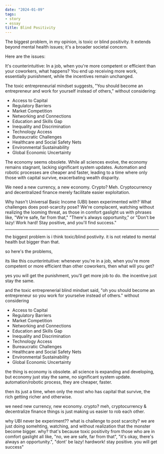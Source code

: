 ```yaml
---
date: "2024-01-09"
tags:
- story
- essay
title: Blind Positivity
---
```


The biggest problem, in my opinion, is toxic or blind positivity. It extends beyond mental health issues; it's a broader societal concern.

Here are the issues:

It's counterintuitive: In a job, when you're more competent or efficient than your coworkers, what happens? You end up receiving more work, essentially punishment, while the incentives remain unchanged.

The toxic entrepreneurial mindset suggests, "You should become an entrepreneur and work for yourself instead of others," without considering:

- Access to Capital
- Regulatory Barriers
- Market Competition
- Networking and Connections
- Education and Skills Gap
- Inequality and Discrimination
- Technology Access
- Bureaucratic Challenges
- Healthcare and Social Safety Nets
- Environmental Sustainability
- Global Economic Uncertainty

The economy seems obsolete. While all sciences evolve, the economy remains stagnant, lacking significant system updates. Automation and robotic processes are cheaper and faster, leading to a time where only those with capital survive, exacerbating wealth disparity.

We need a new currency, a new economy. Crypto? Meh. Cryptocurrency and decentralized finance merely facilitate easier exploitation.

Why hasn't Universal Basic Income (UBI) been experimented with? What challenges does post-scarcity pose? We're complacent, watching without realizing the looming threat, as those in comfort gaslight us with phrases like, "We're safe, far from that," "There's always opportunity," or "Don't be lazy! Work hard! Stay positive, and you'll find success."

---

the biggest problem is i think toxic/blind postivity. it is not related to mental health but bigger than that. 

so here's the problems, 

its like this counterintuitive: whenever you're in a job, when you're more competent or more efficient than other coworkers, then what will you get?

yes you will get the punishment, you'll get more job to do. the incentive just stay the same. 

and the toxic entreprenerial blind mindset said, "oh you should become an entrepreneur so you work for yourselve instead of others." without considering

- Access to Capital
- Regulatory Barriers
- Market Competition
- Networking and Connections
- Education and Skills Gap
- Inequality and Discrimination
- Technology Access
- Bureaucratic Challenges
- Healthcare and Social Safety Nets
- Environmental Sustainability
- Global Economic Uncertainty

the thing is economy is obsolete. all science is expanding and developing, but economy just stay the same, no significant system update. automation/robotic process, they are cheaper, faster. 

then its just a time, when only the most who has capital that survive, the rich getting richer and otherwise.

we need new currency, new economy. crypto? meh, cryptocurrency & decentralize finance things is just making us easier to rob each other.

why UBI never be experiment?? what is challenge to post scarcity? we are just doing somehting, watching, and without realization that the monster become bigger. why? that's because toxic positivity from those who are in comfort gaslight all like, "no, we are safe, far from that", "it's okay, there's always an opportunity.", "dont' be lazy! hardwork! stay positive. you will get success" 